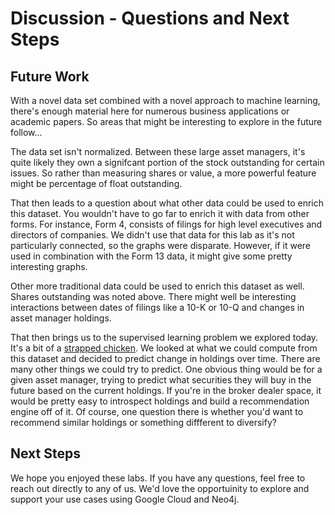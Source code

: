 # Discussion - Questions and Next Steps

## Future Work
With a novel data set combined with a novel approach to machine learning, there's enough material here for numerous business applications or academic papers.  So areas that might be interesting to explore in the future follow...

The data set isn't normalized.  Between these large asset managers, it's quite likely they own a signifcant portion of the stock outstanding for certain issues.  So rather than measuring shares or value, a more powerful feature might be percentage of float outstanding.

That then leads to a question about what other data could be used to enrich this dataset.  You wouldn't have to go far to enrich it with data from other forms.  For instance, Form 4, consists of filings for high level executives and directors of companies.  We didn't use that data for this lab as it's not particularly connected, so the graphs were disparate.  However, if it were used in combination with the Form 13 data, it might give some pretty interesting graphs.

Other more traditional data could be used to enrich this dataset as well.  Shares outstanding was noted above.  There might well be interesting interactions between dates of filings like a 10-K or 10-Q and changes in asset manager holdings.

That then brings us to the supervised learning problem we explored today.  It's a bit of a [strapped chicken](https://sdiguy.blog/tag/strapped-down-chicken-test/).  We looked at what we could compute from this dataset and decided to predict change in holdings over time.  There are many other things we could try to predict.  One obvious thing would be for a given asset manager, trying to predict what securities they will buy in the future based on the current holdings.  If you're in the broker dealer space, it would be pretty easy to introspect holdings and build a recommendation engine off of it.  Of course, one question there is whether you'd want to recommend similar holdings or something diffferent to diversify?

## Next Steps
We hope you enjoyed these labs.  If you have any questions, feel free to reach out directly to any of us.  We'd love the opportuinity to explore and support your use cases using Google Cloud and Neo4j.